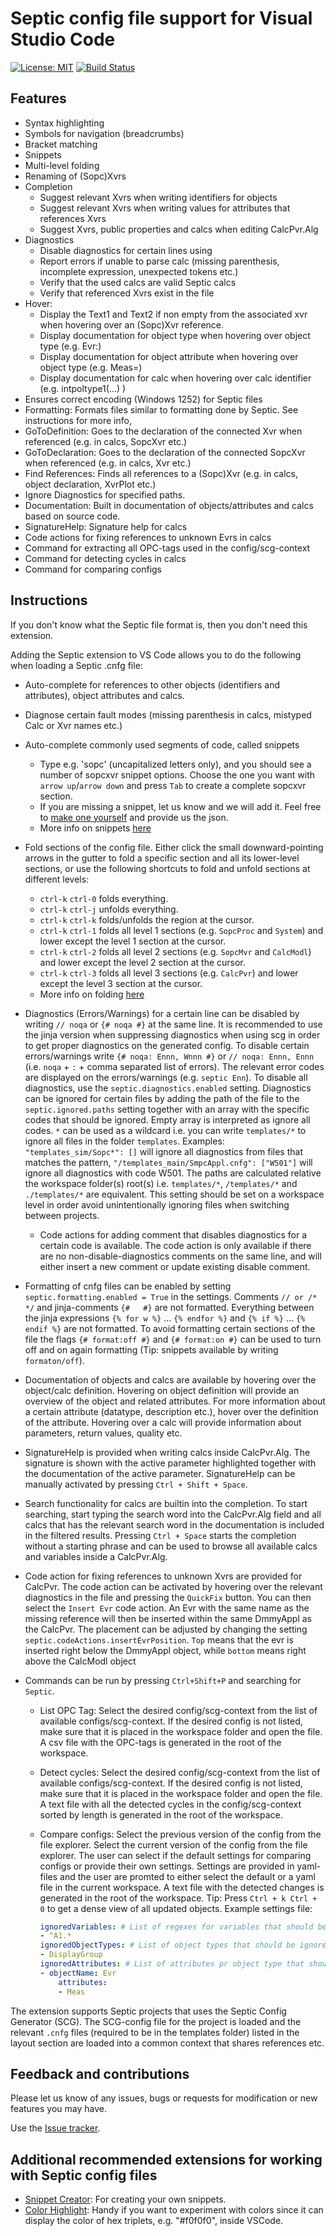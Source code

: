 # Septic config file support for Visual Studio Code

[![License: MIT](https://img.shields.io/badge/License-MIT-yellow.svg)](https://opensource.org/licenses/MIT)
[![Build Status](https://dev.azure.com/EIIDS/vscode-septic/_apis/build/status/equinor.vscode-septic?branchName=master)](https://dev.azure.com/EIIDS/vscode-septic/_build/latest?definitionId=1&branchName=master)

## Features

-   Syntax highlighting
-   Symbols for navigation (breadcrumbs)
-   Bracket matching
-   Snippets
-   Multi-level folding
-   Renaming of (Sopc)Xvrs
-   Completion
    -   Suggest relevant Xvrs when writing identifiers for objects
    -   Suggest relevant Xvrs when writing values for attributes that references Xvrs
    -   Suggest Xvrs, public properties and calcs when editing CalcPvr.Alg
-   Diagnostics
    -   Disable diagnostics for certain lines using
    -   Report errors if unable to parse calc (missing parenthesis, incomplete expression, unexpected tokens etc.)
    -   Verify that the used calcs are valid Septic calcs
    -   Verify that referenced Xvrs exist in the file
-   Hover:
    -   Display the Text1 and Text2 if non empty from the associated xvr when hovering over an (Sopc)Xvr reference.
    -   Display documentation for object type when hovering over object type (e.g. Evr:)
    -   Display documentation for object attribute when hovering over object type (e.g. Meas=)
    -   Display documentation for calc when hovering over calc identifier (e.g. intpoltype1(...) )
-   Ensures correct encoding (Windows 1252) for Septic files
-   Formatting: Formats files similar to formatting done by Septic. See instructions for more info,
-   GoToDefinition: Goes to the declaration of the connected Xvr when referenced (e.g. in calcs, SopcXvr etc.)
-   GoToDeclaration: Goes to the declaration of the connected SopcXvr when referenced (e.g. in calcs, Xvr etc.)
-   Find References: Finds all references to a (Sopc)Xvr (e.g. in calcs, object declaration, XvrPlot etc.)
-   Ignore Diagnostics for specified paths.
-   Documentation: Built in documentation of objects/attributes and calcs based on source code.
-   SignatureHelp: Signature help for calcs
-   Code actions for fixing references to unknown Evrs in calcs
-   Command for extracting all OPC-tags used in the config/scg-context
-   Command for detecting cycles in calcs
-   Command for comparing configs

## Instructions

If you don't know what the Septic file format is, then you don't need this extension.

Adding the Septic extension to VS Code allows you to do the following when loading a Septic .cnfg file:

-   Auto-complete for references to other objects (identifiers and attributes), object attributes and calcs.
-   Diagnose certain fault modes (missing parenthesis in calcs, mistyped Calc or Xvr names etc.)
-   Auto-complete commonly used segments of code, called snippets
    -   Type e.g. 'sopc' (uncapitalized letters only), and you should see a number of sopcxvr snippet options. Choose the one you want with `arrow up`/`arrow down` and press `Tab` to create a complete sopcxvr section.
    -   If you are missing a snippet, let us know and we will add it. Feel free to [make one yourself](https://code.visualstudio.com/docs/editor/userdefinedsnippets#_create-your-own-snippets) and provide us the json.
    -   More info on snippets [here](https://code.visualstudio.com/docs/editor/userdefinedsnippets)
-   Fold sections of the config file. Either click the small downward-pointing arrows in the gutter to fold a specific section and all its lower-level sections, or use the following shortcuts to fold and unfold sections at different levels:
    -   `ctrl-k` `ctrl-0` folds everything.
    -   `ctrl-k` `ctrl-j` unfolds everything.
    -   `ctrl-k` `ctrl-k` folds/unfolds the region at the cursor.
    -   `ctrl-k` `ctrl-1` folds all level 1 sections (e.g. `SopcProc` and `System`) and lower except the level 1 section at the cursor.
    -   `ctrl-k` `ctrl-2` folds all level 2 sections (e.g. `SopcMvr` and `CalcModl`) and lower except the level 2 section at the cursor.
    -   `ctrl-k` `ctrl-3` folds all level 3 sections (e.g. `CalcPvr`) and lower except the level 3 section at the cursor.
    -   More info on folding [here](https://code.visualstudio.com/docs/editor/codebasics#_folding)
-   Diagnostics (Errors/Warnings) for a certain line can be disabled by writing `// noqa` or `{# noqa #}` at the same line. It is recommended to use the jinja version when suppressing diagnostics when using scg in order to get proper diagnostics on the generated config. To disable certain errors/warnings write `{# noqa: Ennn, Wnnn #}` or `// noqa: Ennn, Ennn` (i.e. `noqa` + `:` + comma separated list of errors). The relevant error codes are displayed on the errors/warnings (e.g. `septic Enn`). To disable all diagnostics, use the `septic.diagnostics.enabled` setting. Diagnostics can be ignored for certain files by adding the path of the file to the `septic.ignored.paths` setting together with an array with the specific codes that should be ignored. Empty array is interpreted as ignore all codes.  `*` can be used as a wildcard i.e. you can write `templates/*` to ignore all files in the folder `templates`. Examples: `"templates_sim/Sopc*": []` will ignore all diagnostics from files that matches the pattern, `"/templates_main/SmpcAppl.cnfg": ["W501"]` will ignore all diagnostics with code W501. The paths are calculated relative the workspace folder(s) root(s) i.e. `templates/*`, `/templates/*` and `./templates/*` are equivalent. This setting should be set on a workspace level in order avoid unintentionally ignoring files when switching between projects.

    -   Code actions for adding comment that disables diagnostics for a certain code is available. The code action is only available if there are no non-disable-diagnostics comments on the same line, and will either insert a new comment or update existing disable comment.

-   Formatting of cnfg files can be enabled by setting `septic.formatting.enabled = True` in the settings. Comments `// or /* */` and jinja-comments `{#   #}` are not formatted. Everything between the jinja expressions `{% for w %}` ... `{% endfor %}` and `{% if %}` ... `{% endif %}` are not formatted. To avoid formatting certain sections of the file the flags `{# format:off #}` and `{# format:on #}` can be used to turn off and on again formatting (Tip: snippets available by writing `formaton/off`).

-   Documentation of objects and calcs are available by hovering over the object/calc definition. Hovering on object definition will provide an overview of the object and related attributes. For more information about a certain attribute (datatype, description etc.), hover over the definition of the attribute. Hovering over a calc will provide information about parameters, return values, quality etc.

-   SignatureHelp is provided when writing calcs inside CalcPvr.Alg. The signature is shown with the active parameter highlighted together with the documentation of the active parameter. SignatureHelp can be manually activated by pressing `Ctrl + Shift + Space`.

-   Search functionality for calcs are builtin into the completion. To start searching, start typing the search word into the CalcPvr.Alg field and all calcs that has the relevant search word in the documentation is included in the filtered results. Pressing `Ctrl + Space` starts the completion without a starting phrase and can be used to browse all available calcs and variables inside a CalcPvr.Alg.

-   Code action for fixing references to unknown Xvrs are provided for CalcPvr. The code action can be activated by hovering over the relevant diagnostics in the file and pressing the `QuickFix` button. You can then select the `Insert Evr` code action. An Evr with the same name as the missing reference will then be inserted within the same DmmyAppl as the CalcPvr. The placement can be adjusted by changing the setting `septic.codeActions.insertEvrPosition`. `Top` means that the evr is inserted right below the DmmyAppl object, while `bottom` means right above the CalcModl object

-   Commands can be run by pressing `Ctrl+Shift+P` and searching for `Septic`. 
    - List OPC Tag: Select the desired config/scg-context from the list of available configs/scg-context. If the desired config is not listed, make sure that it is placed in the workspace folder and open the file. A csv file with the OPC-tags is generated in the root of the workspace.
    - Detect cycles: Select the desired config/scg-context from the list of available configs/scg-context. If the desired config is not listed, make sure that it is placed in the workspace folder and open the file. A text file with all the detected cycles in the config/scg-context sorted by length is generated in the root of the workspace.
    - Compare configs: Select the previous version of the config from the file explorer. Select the current version of the config from the file explorer. The user can select if the default settings for comparing configs or provide their own settings. Settings are provided in yaml-files and the user are promted to either select the default or a yaml file in the current workspace. A text file with the detected changes is generated in the root of the workspace. Tip: Press `Ctrl + k Ctrl + 0` to get a dense view of all updated objects. Example settings file:
    
        ```yaml
        ignoredVariables: # List of regexes for variables that should be ignored
        - ^A1.*
        ignoredObjectTypes: # List of object types that should be ignored
        - DisplayGroup
        ignoredAttributes: # List of attributes pr object type that should be ignored
        - objectName: Evr
            attributes:
            - Meas
        ```

The extension supports Septic projects that uses the Septic Config Generator (SCG). The SCG-config file for the project is loaded and the relevant `.cnfg` files (required to be in the templates folder) listed in the layout section are loaded into a common context that shares references etc.

## Feedback and contributions

Please let us know of any issues, bugs or requests for modification or new features you may have.

Use the [Issue tracker](https://github.com/equinor/vscode-septic/issues).

## Additional recommended extensions for working with Septic config files

-   [Snippet Creator][snippet-creator]: For creating your own snippets.
-   [Color Highlight][color-highlight]: Handy if you want to experiment with colors since it can display the color of hex triplets, e.g. "#f0f0f0", inside VSCode.

[snippet-creator]: https://marketplace.visualstudio.com/items?itemName=wware.snippet-creator
[color-highlight]: https://marketplace.visualstudio.com/items?itemName=naumovs.color-highlight
